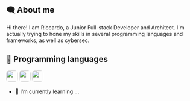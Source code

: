 ## :left_speech_bubble: About me
Hi there! I am Riccardo, a Junior Full-stack Developer and Architect. I'm actually trying to hone my skills in several programming languages and frameworks, as well as cybersec.

## :open_book: Programming languages
<img src="https://github.com/94lama/94lama/assets/86843314/fda14149-b162-42aa-b646-f01490ece739" style="height:30px; border-radius:7px" >  
<img src="https://upload.wikimedia.org/wikipedia/commons/thumb/c/c3/Python-logo-notext.svg/800px-Python-logo-notext.svg.png" style="height:30px; border-radius:7px" > 
<img src="https://gbfactory.it/wp-content/uploads/2023/10/php.png" style="height:30px; border-radius:7px" > 


- 🌱 I’m currently learning ...

<!--
**94lama/94lama** is a ✨ _special_ ✨ repository because its `README.md` (this file) appears on your GitHub profile.

Here are some ideas to get you started:

- 🔭 I’m currently working on ...
- 🌱 I’m currently learning ...
- 👯 I’m looking to collaborate on ...
- 🤔 I’m looking for help with ...
- 💬 Ask me about ...
- 📫 How to reach me: ...
- 😄 Pronouns: ...
- ⚡ Fun fact: ...
-->
